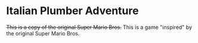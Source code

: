 # Italian Plumber Adventure
~~This is a copy of the original Super Mario Bros.~~
This is a game "inspired" by the original Super Mario Bros.
